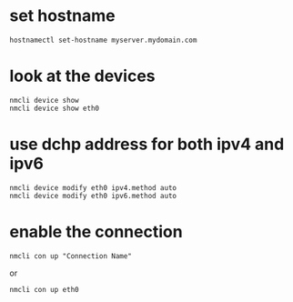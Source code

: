 # set hostname

```
hostnamectl set-hostname myserver.mydomain.com
```

# look at the devices 

```
nmcli device show 
nmcli device show eth0
```

# use dchp address for both ipv4 and ipv6

```
nmcli device modify eth0 ipv4.method auto
nmcli device modify eth0 ipv6.method auto
```

# enable the connection

```
nmcli con up "Connection Name"
```

or 

```
nmcli con up eth0 
```
